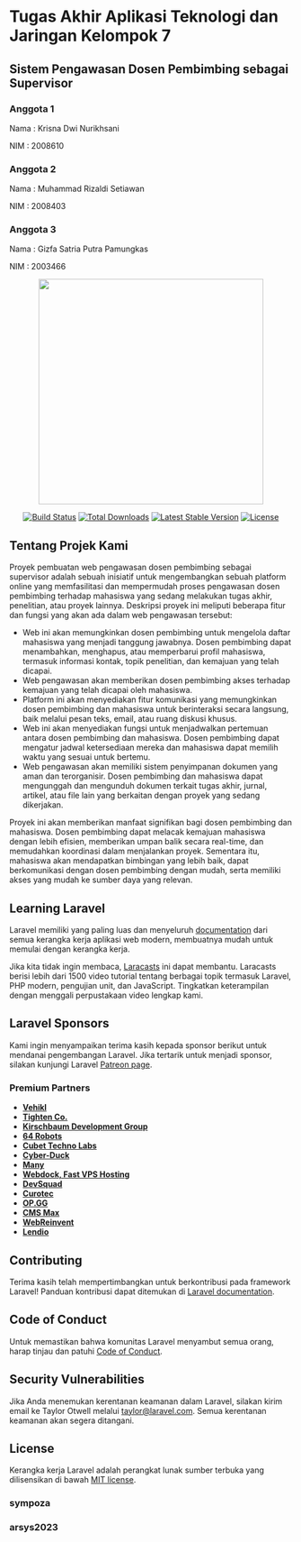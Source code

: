 # Tugas Akhir Aplikasi Teknologi dan Jaringan Kelompok 7

## Sistem Pengawasan Dosen Pembimbing sebagai Supervisor

### Anggota 1
Nama    : Krisna Dwi Nurikhsani

NIM     : 2008610

### Anggota 2
Nama    : Muhammad Rizaldi Setiawan

NIM     : 2008403

### Anggota 3
Nama    : Gizfa Satria Putra Pamungkas

NIM     : 2003466

<p align="center"><a href="https://laravel.com" target="_blank"><img src="https://raw.githubusercontent.com/laravel/art/master/logo-lockup/5%20SVG/2%20CMYK/1%20Full%20Color/laravel-logolockup-cmyk-red.svg" width="400"></a></p>

<p align="center">
<a href="https://travis-ci.org/laravel/framework"><img src="https://travis-ci.org/laravel/framework.svg" alt="Build Status"></a>
<a href="https://packagist.org/packages/laravel/framework"><img src="https://img.shields.io/packagist/dt/laravel/framework" alt="Total Downloads"></a>
<a href="https://packagist.org/packages/laravel/framework"><img src="https://img.shields.io/packagist/v/laravel/framework" alt="Latest Stable Version"></a>
<a href="https://packagist.org/packages/laravel/framework"><img src="https://img.shields.io/packagist/l/laravel/framework" alt="License"></a>
</p>




## Tentang Projek Kami

Proyek pembuatan web pengawasan dosen pembimbing sebagai supervisor adalah sebuah inisiatif untuk mengembangkan sebuah platform online yang memfasilitasi dan mempermudah proses pengawasan dosen pembimbing terhadap mahasiswa yang sedang melakukan tugas akhir, penelitian, atau proyek lainnya. Deskripsi proyek ini meliputi beberapa fitur dan fungsi yang akan ada dalam web pengawasan tersebut:

- Web ini akan memungkinkan dosen pembimbing untuk mengelola daftar mahasiswa yang menjadi tanggung jawabnya. Dosen pembimbing dapat menambahkan, menghapus, atau memperbarui profil mahasiswa, termasuk informasi kontak, topik penelitian, dan kemajuan yang telah dicapai.
- Web pengawasan akan memberikan dosen pembimbing akses terhadap kemajuan yang telah dicapai oleh mahasiswa. 
- Platform ini akan menyediakan fitur komunikasi yang memungkinkan dosen pembimbing dan mahasiswa untuk berinteraksi secara langsung, baik melalui pesan teks, email, atau ruang diskusi khusus.
- Web ini akan menyediakan fungsi untuk menjadwalkan pertemuan antara dosen pembimbing dan mahasiswa. Dosen pembimbing dapat mengatur jadwal ketersediaan mereka dan mahasiswa dapat memilih waktu yang sesuai untuk bertemu.
- Web pengawasan akan memiliki sistem penyimpanan dokumen yang aman dan terorganisir. Dosen pembimbing dan mahasiswa dapat mengunggah dan mengunduh dokumen terkait tugas akhir, jurnal, artikel, atau file lain yang berkaitan dengan proyek yang sedang dikerjakan.


Proyek ini akan memberikan manfaat signifikan bagi dosen pembimbing dan mahasiswa. Dosen pembimbing dapat melacak kemajuan mahasiswa dengan lebih efisien, memberikan umpan balik secara real-time, dan memudahkan koordinasi dalam menjalankan proyek. Sementara itu, mahasiswa akan mendapatkan bimbingan yang lebih baik, dapat berkomunikasi dengan dosen pembimbing dengan mudah, serta memiliki akses yang mudah ke sumber daya yang relevan.

## Learning Laravel

Laravel memiliki yang paling luas dan menyeluruh [documentation](https://laravel.com/docs) dari semua kerangka kerja aplikasi web modern, membuatnya mudah untuk memulai dengan kerangka kerja.

Jika kita tidak ingin membaca, [Laracasts](https://laracasts.com) ini dapat membantu. Laracasts berisi lebih dari 1500 video tutorial tentang berbagai topik termasuk Laravel, PHP modern, pengujian unit, dan JavaScript. Tingkatkan keterampilan dengan menggali perpustakaan video lengkap kami.

## Laravel Sponsors

Kami ingin menyampaikan terima kasih kepada sponsor berikut untuk mendanai pengembangan Laravel. Jika tertarik untuk menjadi sponsor, silakan kunjungi Laravel [Patreon page](https://patreon.com/taylorotwell).

### Premium Partners

- **[Vehikl](https://vehikl.com/)**
- **[Tighten Co.](https://tighten.co)**
- **[Kirschbaum Development Group](https://kirschbaumdevelopment.com)**
- **[64 Robots](https://64robots.com)**
- **[Cubet Techno Labs](https://cubettech.com)**
- **[Cyber-Duck](https://cyber-duck.co.uk)**
- **[Many](https://www.many.co.uk)**
- **[Webdock, Fast VPS Hosting](https://www.webdock.io/en)**
- **[DevSquad](https://devsquad.com)**
- **[Curotec](https://www.curotec.com/services/technologies/laravel/)**
- **[OP.GG](https://op.gg)**
- **[CMS Max](https://www.cmsmax.com/)**
- **[WebReinvent](https://webreinvent.com/?utm_source=laravel&utm_medium=github&utm_campaign=patreon-sponsors)**
- **[Lendio](https://lendio.com)**

## Contributing

Terima kasih telah mempertimbangkan untuk berkontribusi pada framework Laravel! Panduan kontribusi dapat ditemukan di [Laravel documentation](https://laravel.com/docs/contributions).

## Code of Conduct

Untuk memastikan bahwa komunitas Laravel menyambut semua orang, harap tinjau dan patuhi [Code of Conduct](https://laravel.com/docs/contributions#code-of-conduct).

## Security Vulnerabilities

Jika Anda menemukan kerentanan keamanan dalam Laravel, silakan kirim email ke Taylor Otwell melalui [taylor@laravel.com](mailto:taylor@laravel.com). Semua kerentanan keamanan akan segera ditangani.

## License

Kerangka kerja Laravel adalah perangkat lunak sumber terbuka yang dilisensikan di bawah [MIT license](https://opensource.org/licenses/MIT).
### sympoza
### arsys2023

